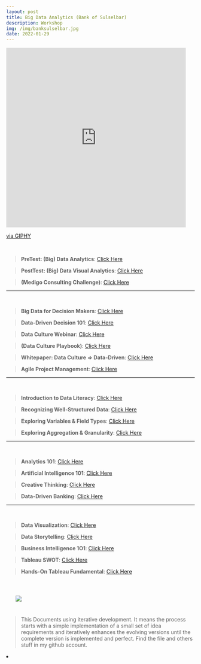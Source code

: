 ```yaml
---
layout: post
title: Big Data Analytics (Bank of Sulselbar)
description: Workshop
img: /img/banksulselbar.jpg
date: 2022-01-29
---
```



<iframe src="https://giphy.com/embed/MT5UUV1d4CXE2A37Dg" width="480" height="480" frameBorder="0" class="giphy-embed" allowFullScreen></iframe><p><a href="https://giphy.com/gifs/Giflytics-MT5UUV1d4CXE2A37Dg">via GIPHY</a></p>

<Br>

> **PreTest: (Big) Data Analytics**: <a href="https://forms.gle/FmymBKQXYcymwDYu6">Click Here</a>

> **PostTest: (Big) Data Visual Analytics**: <a href="https://forms.gle/Toa75PayN6yyCCGq9">Click Here</a>
  
> **(Medigo Consulting Challenge)**: <a href="https://itsmecevi.github.io/medigo-bi/">Click Here</a>

 __________
  
<Br> 

> **Big Data for Decision Makers**: <a href="https://github.com/itsmecevi/widya-bdfdm/blob/main/Widya-BDFDM.pdf">Click Here</a>

> **Data-Driven Decision 101**: <a href="https://github.com/itsmecevi/widya-ddd/blob/main/widya-ddd.pdf">Click Here</a>
  
> **Data Culture Webinar**: <a href="https://github.com/itsmecevi/dataculturewebinar/blob/main/Data%20Culture%20Playbook%20Webinar%20Slide%20Deck_compressed%20(1).pdf">Click Here</a>

> **(Data Culture Playbook)**: <a href="https://github.com/itsmecevi/datacultureplaybook/blob/main/DataCulturePlaybookPDF_update_compressed.pdf">Click Here</a>
  
> **Whitepaper: Data Culture => Data-Driven**: <a href="https://github.com/itsmecevi/dataculture-datadriven/blob/main/Tableau_WhitePaper_US47605621_FINAL-2_compressed.pdf">Click Here</a>
  
> **Agile Project Management**: <a href="https://github.com/itsmecevi/agilepm/blob/main/CFDS-AgilePM.pdf">Click Here</a>
  
__________
  
<Br> 
  
> **Introduction to Data Literacy**: <a href="https://docs.google.com/presentation/d/1CnunRrFTgUQCkBbTwof3SDWFdX5aCNhqzbgudIUJtyU/edit?usp=sharing">Click Here</a>
  
> **Recognizing Well-Structured Data**: <a href="https://docs.google.com/presentation/d/1-uZYlivcCYwGEviVw5z2cLOw67f4Yc1TF6mDgomlJDc/edit?usp=sharing">Click Here</a>
   
> **Exploring Variables & Field Types**: <a href="https://docs.google.com/presentation/d/1prMGCqnAZGYRyFcgXWfwPC348j8X5FH-uunL2RQjOjM/edit?usp=sharing">Click Here</a>


> **Exploring Aggregation & Granularity**: <a href="https://docs.google.com/presentation/d/1myMR-6g2183vVT2V3O5CTzomeuH7CmzMPZPSeKbxphk/edit?usp=sharing">Click Here</a>
  
<!--
> **Understanding Distributions**: <a href="">Click Here</a>
  
> **Understanding Variation for Wise Comparisons**: <a href="">Click Here</a>
  
> **Using Correlation & Regression to Examine Relationships**: <a href="">Click Here</a>
-->
__________
  
<Br> 
    
> **Analytics 101**: <a href="https://github.com/itsmecevi/widya-analytics101/blob/main/Widya-Analytics101.pdf">Click Here</a>
  
> **Artificial Intelligence 101**: <a href="https://github.com/itsmecevi/widya-ai1O1/blob/main/Widya-AI101.pdf">Click Here</a>

> **Creative Thinking**: <a href="https://github.com/itsmecevi/widya-creativethinking/blob/main/Widya-CreativeThinking.pdf">Click Here</a>
   
> **Data-Driven Banking**: <a href="https://github.com/itsmecevi/data-driven-banking/blob/main/Data-Driven%20Banking.pdf">Click Here</a>
  
__________
  
<Br> 
  
 > **Data Visualization**: <a href="https://github.com/itsmecevi/widya-dataviz/blob/main/Widya-DataViz.pdf">Click Here</a>
  
 > **Data Storytelling**: <a href="https://github.com/itsmecevi/widya-datastorytelling/blob/main/Widya-DataStorytelling.pdf">Click Here</a>
  
 > **Business Intelligence 1O1**: <a href="https://github.com/itsmecevi/widya-bi/blob/main/Widya-BI101.pdf">Click Here</a>
  
 > **Tableau SWOT**: <a href="https://github.com/itsmecevi/widya-tableau-swot/blob/main/Widya-Tableau-SWOT.pdf">Click Here</a>
  
 > **Hands-On Tableau Fundamental**: <a href="https://itsmecevi.github.io/hands-on-tableau-fundamental/">Click Here</a>
 

 

<Br>
  
<img class="col one right" src="/img/logo-widya-analytics.png" style="padding:25px">

<Br>

> This Documents using iterative development. It means the process starts with a simple implementation of a small set of idea requirements and iteratively enhances the evolving versions until the complete version is implemented and perfect.
> Find the file and others stuff in my github account.


<li>
<a id="icon" href="https://github.com/itsmecevi" target="_blank"><i class="fa fa-github fa-fw fa-2x"></i></a>
</li>

